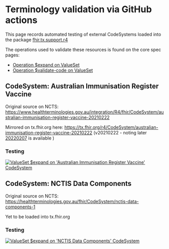 # Terminology validation via GitHub actions

This page records automated testing of external CodeSystems loaded into the package [fhir.tx.support.r4](http://fhir.org/packages/fhir.tx.support.r4/)

The operations used to validate these resources is found on the core spec pages:
* [Operation $expand on ValueSet](http://hl7.org/fhir/valueset-operation-expand.html)
* [Operation $validate-code on ValueSet](http://hl7.org/fhir/valueset-operation-validate-code.html)

## CodeSystem: Australian Immunisation Register Vaccine

Original source on NCTS: https://www.healthterminologies.gov.au/integration/R4/fhir/CodeSystem/australian-immunisation-register-vaccine-20210222

Mirrored on tx.fhir.org here: https://tx.fhir.org/r4/CodeSystem/australian-immunisation-register-vaccine-20210222 (v20210222 - noting later [20220207](https://www.healthterminologies.gov.au/integration/R4/fhir/CodeSystem/australian-immunisation-register-vaccine-20220207) is available )

### Testing
[![ValueSet $expand on 'Australian Immunisation Register Vaccine' CodeSystem](https://github.com/robeastwood-agency/test-fhir-ig/actions/workflows/valueset-air-expand.yml/badge.svg?branch=fhir.tx.support.r4-validation)](https://github.com/robeastwood-agency/test-fhir-ig/actions/workflows/valueset-air-expand.yml)

## CodeSystem: NCTIS Data Components

Original source on NCTS: https://healthterminologies.gov.au/fhir/CodeSystem/nctis-data-components-1

Yet to be loaded into tx.fhir.org 

### Testing

[![ValueSet $expand on 'NCTIS Data Components' CodeSystem](https://github.com/robeastwood-agency/test-fhir-ig/actions/workflows/valueset-ndc-expand.yml/badge.svg?branch=fhir.tx.support.r4-validation)](https://github.com/robeastwood-agency/test-fhir-ig/actions/workflows/valueset-ndc-expand.yml)

